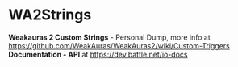 # WA2Strings
**Weakauras 2 Custom Strings** - Personal Dump, more info at https://github.com/WeakAuras/WeakAuras2/wiki/Custom-Triggers
**Documentation - API** at https://dev.battle.net/io-docs